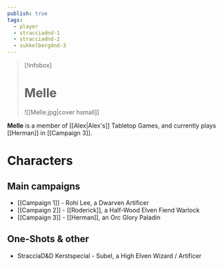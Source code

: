 ```yaml
---
publish: true
tags:
  - player
  - stracciadnd-1
  - stracciadnd-2
  - sukkelbergdnd-3
---
```

> [!infobox]  
> # Melle
> ![[Melle.jpg|cover hsmall]]  

**Melle** is a member of [[Alex|Alex's]] Tabletop Games, and currently plays [[Herman]] in [[Campaign 3]].
# Characters
## Main campaigns
- [[Campaign 1]] - Rohi Lee, a Dwarven Artificer
- [[Campaign 2]] - [[Roderick]], a Half-Wood Elven Fiend Warlock
- [[Campaign 3]] - [[Herman]], an Orc Glory Paladin
## One-Shots & other
- StracciaD&D Kerstspecial - Subel, a High Elven Wizard / Artificer